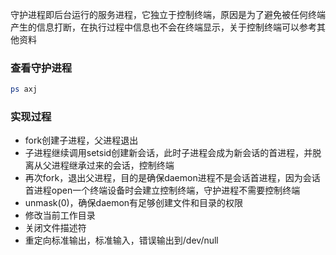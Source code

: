 守护进程即后台运行的服务进程，它独立于控制终端，原因是为了避免被任何终端产生的信息打断，在执行过程中信息也不会在终端显示，关于控制终端可以参考其他资料

### 查看守护进程
```bash
ps axj
```

### 实现过程
- fork创建子进程，父进程退出
- 子进程继续调用setsid创建新会话，此时子进程会成为新会话的首进程，并脱离从父进程继承过来的会话，控制终端
- 再次fork，退出父进程，目的是确保daemon进程不是会话首进程，因为会话首进程open一个终端设备时会建立控制终端，守护进程不需要控制终端
- unmask(0)，确保daemon有足够创建文件和目录的权限
- 修改当前工作目录
- 关闭文件描述符
- 重定向标准输出，标准输入，错误输出到/dev/null

```c

```

